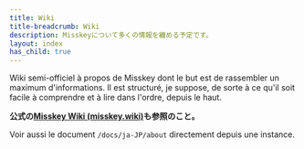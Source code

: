 ```yaml
---
title: Wiki
title-breadcrumb: Wiki
description: Misskeyについて多くの情報を纏める予定です。
layout: index
has_child: true
---
```

Wiki semi-officiel à propos de Misskey dont le but est de rassembler un maximum d'informations.
Il est structuré, je suppose, de sorte à ce qu'il soit facile à comprendre et à lire dans l'ordre, depuis le haut.

**公式の[Misskey Wiki (misskey.wiki)](https://misskey.wiki/)も参照のこと。**

Voir aussi le document `/docs/ja-JP/about` directement depuis une instance.
